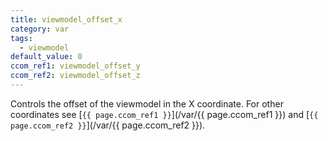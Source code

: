```yaml
---
title: viewmodel_offset_x
category: var
tags:
  - viewmodel
default_value: 0
ccom_ref1: viewmodel_offset_y
ccom_ref2: viewmodel_offset_z
---
```


Controls the offset of the viewmodel in the X coordinate. For other coordinates see [`{{ page.ccom_ref1 }}`](/var/{{ page.ccom_ref1 }}) and [`{{ page.ccom_ref2 }}`](/var/{{ page.ccom_ref2 }}).
